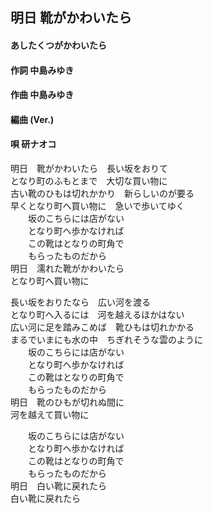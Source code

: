 ## 明日 靴がかわいたら
#### あしたくつがかわいたら

#### 作詞       中島みゆき
#### 作曲       中島みゆき
#### 編曲 (Ver.)
#### 唄         研ナオコ



明日　靴がかわいたら　長い坂をおりて  
となり町のふもとまで　大切な買い物に  
古い靴のひもは切れかかり　新らしいのが要る  
早くとなり町へ買い物に　急いで歩いてゆく  
　　坂のこちらには店がない  
　　となり町へ歩かなければ  
　　この靴はとなりの町角で  
　　もらったものだから  
明日　濡れた靴がかわいたら  
となり町へ買い物に  

長い坂をおりたなら　広い河を渡る  
となり町へ入るには　河を越えるほかはない  
広い河に足を踏みこめば　靴ひもは切れかかる  
まるでいまにも水の中　ちぎれそうな雲のように  
　　坂のこちらには店がない  
　　となり町へ歩かなければ  
　　この靴はとなりの町角で  
　　もらったものだから  
明日　靴のひもが切れぬ間に  
河を越えて買い物に  

　　坂のこちらには店がない  
　　となり町へ歩かなければ  
　　この靴はとなりの町角で  
　　もらったものだから  
明日　白い靴に戻れたら　  
白い靴に戻れたら  
